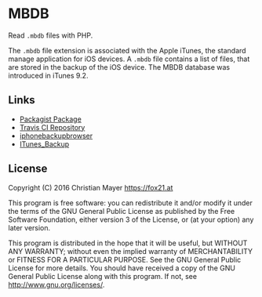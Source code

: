 # MBDB

Read `.mbdb` files with PHP.

The `.mbdb` file extension is associated with the Apple iTunes, the standard manage application for iOS devices. A `.mbdb` file contains a list of files, that are stored in the backup of the iOS device. The MBDB database was introduced in iTunes 9.2.

## Links

- [Packagist Package](https://packagist.org/packages/thefox/mbdb)
- [Travis CI Repository](https://travis-ci.org/TheFox/mbdb)
- [iphonebackupbrowser](https://code.google.com/p/iphonebackupbrowser/wiki/MbdbMbdxFormat)
- [ITunes_Backup](http://theiphonewiki.com/wiki/ITunes_Backup)

## License

Copyright (C) 2016 Christian Mayer <https://fox21.at>

This program is free software: you can redistribute it and/or modify it under the terms of the GNU General Public License as published by the Free Software Foundation, either version 3 of the License, or (at your option) any later version.

This program is distributed in the hope that it will be useful, but WITHOUT ANY WARRANTY; without even the implied warranty of MERCHANTABILITY or FITNESS FOR A PARTICULAR PURPOSE. See the GNU General Public License for more details. You should have received a copy of the GNU General Public License along with this program. If not, see <http://www.gnu.org/licenses/>.
